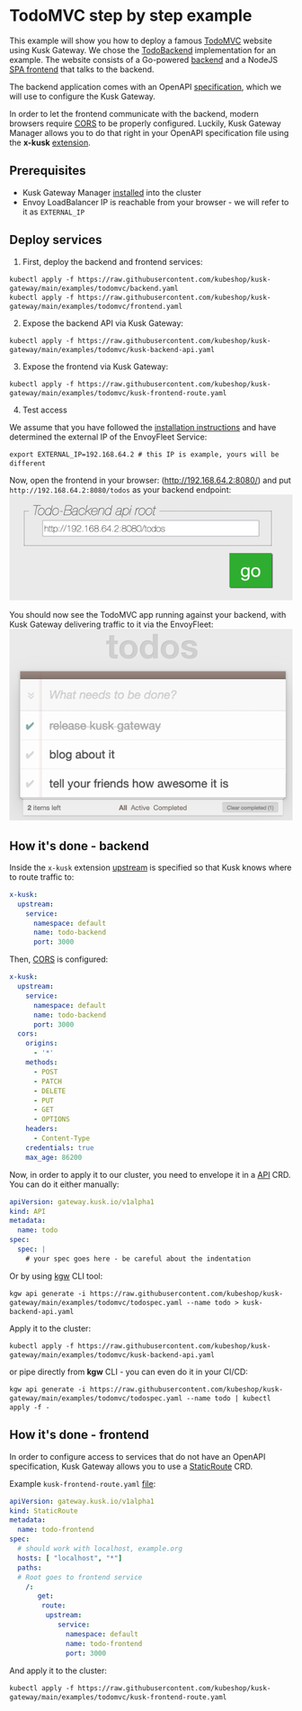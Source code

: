 # TodoMVC step by step example

This example will show you how to deploy a famous [TodoMVC](https://todomvc.com/) website using Kusk Gateway.
We chose the [TodoBackend](http://www.todobackend.com/) implementation for an example. The website consists of a Go-powered
[backend](https://raw.githubusercontent.com/kubeshop/kusk-gateway/main/examples/todomvc/backend.yaml) and a NodeJS [SPA frontend](https://raw.githubusercontent.com/kubeshop/kusk-gateway/main/examples/todomvc/frontend.yaml) that talks to the backend.

The backend application comes with an OpenAPI [specification](https://raw.githubusercontent.com/kubeshop/kusk-gateway/main/examples/todomvc/todospec.yaml), which we will use to configure the Kusk Gateway.

In order to let the frontend communicate with the backend, modern browsers require [CORS](https://developer.mozilla.org/en-US/docs/Web/HTTP/CORS) to be properly
configured. Luckily, Kusk Gateway Manager allows you to do that right in your OpenAPI specification file using the **x-kusk** [extension](extension.md).

## Prerequisites
- Kusk Gateway Manager [installed](installation.md) into the cluster
- Envoy LoadBalancer IP is reachable from your browser - we will refer to it as `EXTERNAL_IP`

## Deploy services

1. First, deploy the backend and frontend services:
```shell
kubectl apply -f https://raw.githubusercontent.com/kubeshop/kusk-gateway/main/examples/todomvc/backend.yaml
kubectl apply -f https://raw.githubusercontent.com/kubeshop/kusk-gateway/main/examples/todomvc/frontend.yaml
```

2. Expose the backend API via Kusk Gateway:
```shell
kubectl apply -f https://raw.githubusercontent.com/kubeshop/kusk-gateway/main/examples/todomvc/kusk-backend-api.yaml
```

3. Expose the frontend via Kusk Gateway:
```shell
kubectl apply -f https://raw.githubusercontent.com/kubeshop/kusk-gateway/main/examples/todomvc/kusk-frontend-route.yaml
```

4. Test access

We assume that you have followed the [installation instructions](installation.md) and have determined the external IP of the EnvoyFleet Service:

```
export EXTERNAL_IP=192.168.64.2 # this IP is example, yours will be different
```

Now, open the frontend in your browser: (http://192.168.64.2:8080/) and put `http://192.168.64.2:8080/todos` as your backend endpoint:
![todobackend url prompt](todobackend-prompt.png)

You should now see the TodoMVC app running against your backend, with Kusk Gateway delivering traffic to it via the EnvoyFleet:
![result](result.png)

## How it's done - backend

Inside the `x-kusk` extension [upstream](extension.md#upstream) is specified so that Kusk knows where to route traffic to:
```yaml
x-kusk:
  upstream:
    service:
      namespace: default
      name: todo-backend
      port: 3000
```

Then, [CORS](extension.md#cors) is configured:
```yaml
x-kusk:
  upstream:
    service:
      namespace: default
      name: todo-backend
      port: 3000
  cors:
    origins:
      - '*'
    methods:
      - POST
      - PATCH
      - DELETE
      - PUT
      - GET
      - OPTIONS
    headers:
      - Content-Type
    credentials: true
    max_age: 86200
```

Now, in order to apply it to our cluster, you need to envelope it in a [API](customresources/api.md) CRD.
You can do it either manually:
```yaml
apiVersion: gateway.kusk.io/v1alpha1
kind: API
metadata:
  name: todo
spec:
  spec: |
    # your spec goes here - be careful about the indentation
```
Or by using [kgw](https://github.com/kubeshop/kgw) CLI tool:
```
kgw api generate -i https://raw.githubusercontent.com/kubeshop/kusk-gateway/main/examples/todomvc/todospec.yaml --name todo > kusk-backend-api.yaml
```

Apply it to the cluster:
```
kubectl apply -f https://raw.githubusercontent.com/kubeshop/kusk-gateway/main/examples/todomvc/kusk-backend-api.yaml
```

or pipe directly from **kgw** CLI - you can even do it in your CI/CD:
```
kgw api generate -i https://raw.githubusercontent.com/kubeshop/kusk-gateway/main/examples/todomvc/todospec.yaml --name todo | kubectl apply -f -

```

## How it's done - frontend

In order to configure access to services that do not have an OpenAPI specification,
Kusk Gateway allows you to use a [StaticRoute](customresources/staticroute.md) CRD.

Example `kusk-frontend-route.yaml` [file](https://raw.githubusercontent.com/kubeshop/kusk-gateway/main/examples/todomvc/kusk-frontend-route.yaml):

```yaml
apiVersion: gateway.kusk.io/v1alpha1
kind: StaticRoute
metadata:
  name: todo-frontend
spec:
  # should work with localhost, example.org
  hosts: [ "localhost", "*"]
  paths:
  # Root goes to frontend service
    /: 
       get:
        route:
         upstream:
            service:
              namespace: default
              name: todo-frontend
              port: 3000
```

And apply it to the cluster:
```
kubectl apply -f https://raw.githubusercontent.com/kubeshop/kusk-gateway/main/examples/todomvc/kusk-frontend-route.yaml
```
